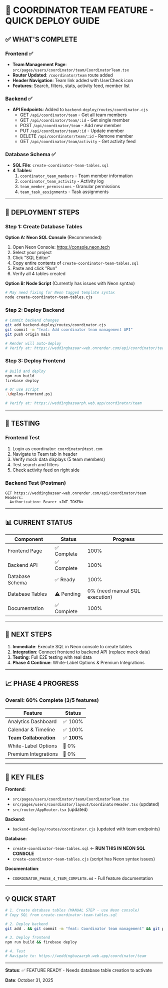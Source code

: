 # 🎯 COORDINATOR TEAM FEATURE - QUICK DEPLOY GUIDE

## ✅ WHAT'S COMPLETE

### Frontend ✅
- **Team Management Page**: `src/pages/users/coordinator/team/CoordinatorTeam.tsx`
- **Router Updated**: `/coordinator/team` route added
- **Header Navigation**: Team link added with UserCheck icon
- **Features**: Search, filters, stats, activity feed, member list

### Backend ✅
- **API Endpoints**: Added to `backend-deploy/routes/coordinator.cjs`
  - GET `/api/coordinator/team` - Get all team members
  - GET `/api/coordinator/team/:id` - Get single member
  - POST `/api/coordinator/team` - Add new member
  - PUT `/api/coordinator/team/:id` - Update member
  - DELETE `/api/coordinator/team/:id` - Remove member
  - GET `/api/coordinator/team/activity` - Get activity feed

### Database Schema ✅
- **SQL File**: `create-coordinator-team-tables.sql`
- **4 Tables**:
  1. `coordinator_team_members` - Team member information
  2. `coordinator_team_activity` - Activity log
  3. `team_member_permissions` - Granular permissions
  4. `team_task_assignments` - Task assignments

---

## 🚀 DEPLOYMENT STEPS

### Step 1: Create Database Tables
**Option A: Neon SQL Console** (Recommended)
1. Open Neon Console: https://console.neon.tech
2. Select your project
3. Click "SQL Editor"
4. Copy entire contents of `create-coordinator-team-tables.sql`
5. Paste and click "Run"
6. Verify all 4 tables created

**Option B: Node Script** (Currently has issues with Neon syntax)
```bash
# May need fixing for Neon tagged template syntax
node create-coordinator-team-tables.cjs
```

### Step 2: Deploy Backend
```bash
# Commit backend changes
git add backend-deploy/routes/coordinator.cjs
git commit -m "feat: Add coordinator team management API"
git push origin main

# Render will auto-deploy
# Verify at: https://weddingbazaar-web.onrender.com/api/coordinator/team
```

### Step 3: Deploy Frontend
```bash
# Build and deploy
npm run build
firebase deploy

# Or use script
.\deploy-frontend.ps1

# Verify at: https://weddingbazaarph.web.app/coordinator/team
```

---

## 🧪 TESTING

### Frontend Test
1. Login as coordinator: `coordinator@test.com`
2. Navigate to Team tab in header
3. Verify mock data displays (5 team members)
4. Test search and filters
5. Check activity feed on right side

### Backend Test (Postman)
```
GET https://weddingbazaar-web.onrender.com/api/coordinator/team
Headers:
  Authorization: Bearer <JWT_TOKEN>
```

---

## 📊 CURRENT STATUS

| Component | Status | Progress |
|-----------|--------|----------|
| Frontend Page | ✅ Complete | 100% |
| Backend API | ✅ Complete | 100% |
| Database Schema | ✅ Ready | 100% |
| Database Tables | ⚠️ Pending | 0% (need manual SQL execution) |
| Documentation | ✅ Complete | 100% |

---

## 🎯 NEXT STEPS

1. **Immediate**: Execute SQL in Neon console to create tables
2. **Integration**: Connect frontend to backend API (replace mock data)
3. **Testing**: Full E2E testing with real data
4. **Phase 4 Continue**: White-Label Options & Premium Integrations

---

## 📈 PHASE 4 PROGRESS

### Overall: **60% Complete** (3/5 features)

| Feature | Status |
|---------|--------|
| Analytics Dashboard | ✅ 100% |
| Calendar & Timeline | ✅ 100% |
| **Team Collaboration** | ✅ **100%** |
| White-Label Options | 🚧 0% |
| Premium Integrations | 🚧 0% |

---

## 📁 KEY FILES

**Frontend**:
- `src/pages/users/coordinator/team/CoordinatorTeam.tsx`
- `src/pages/users/coordinator/layout/CoordinatorHeader.tsx` (updated)
- `src/router/AppRouter.tsx` (updated)

**Backend**:
- `backend-deploy/routes/coordinator.cjs` (updated with team endpoints)

**Database**:
- `create-coordinator-team-tables.sql` ← **RUN THIS IN NEON SQL CONSOLE**
- `create-coordinator-team-tables.cjs` (script has Neon syntax issues)

**Documentation**:
- `COORDINATOR_PHASE_4_TEAM_COMPLETE.md` - Full feature documentation

---

## 💡 QUICK START

```bash
# 1. Create database tables (MANUAL STEP - use Neon console)
# Copy SQL from create-coordinator-team-tables.sql

# 2. Deploy backend
git add . && git commit -m "feat: Coordinator team management" && git push

# 3. Deploy frontend
npm run build && firebase deploy

# 4. Test
# Navigate to: https://weddingbazaarph.web.app/coordinator/team
```

---

**Status**: ✅ FEATURE READY - Needs database table creation to activate

**Date**: October 31, 2025
